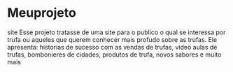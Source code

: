 # Meuprojeto
site
Esse projeto tratasse de uma site  para o publico o qual se interessa por trufa ou aqueles que querem conhecer mais profudo sobre as trufas. Ele apresenta: historias de sucesso com as vendas de trufas, video aulas de trufas, bombonieres de cidades, produtos de trufa, novos sabores e muito mais
